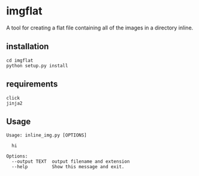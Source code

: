 # imgflat


A tool for creating a flat file containing all of the images in a directory inline.



## installation

```
cd imgflat
python setup.py install
```

## requirements

    click
    jinja2


## Usage

    Usage: inline_img.py [OPTIONS]

      hi

    Options:
      --output TEXT  output filename and extension
      --help         Show this message and exit.


